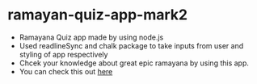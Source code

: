 # ramayan-quiz-app-mark2
* Ramayana Quiz app made by using node.js
* Used readlineSync and chalk package to take inputs from user and styling of app respectively
* Chcek your knowledge about great epic ramayana by using this app.
* You can check this out [here](https://replit.com/@AtulPatil2/ramayan-quiz-app#index.js)

